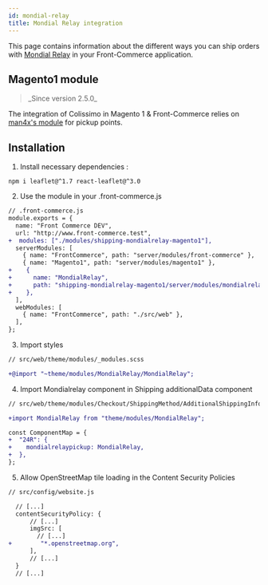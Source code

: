```yaml
---
id: mondial-relay
title: Mondial Relay integration
---
```


This page contains information about the different ways you can ship orders with [Mondial Relay](https://www.mondialrelay.fr/) in your Front-Commerce application.

## Magento1 module

<blockquote class="feature--new">
_Since version 2.5.0_
</blockquote>

The integration of Colissimo in Magento 1 & Front-Commerce relies on [man4x's module](https://github.com/OpenMageModuleFostering/man4x_mondialrelay) for pickup points.

## Installation

1. Install necessary dependencies :

```shell
npm i leaflet@^1.7 react-leaflet@^3.0
```

2. Use the module in your .front-commerce.js

```diff
// .front-commerce.js
module.exports = {
  name: "Front Commerce DEV",
  url: "http://www.front-commerce.test",
+  modules: ["./modules/shipping-mondialrelay-magento1"],
  serverModules: [
    { name: "FrontCommerce", path: "server/modules/front-commerce" },
    { name: "Magento1", path: "server/modules/magento1" },
+    {
+      name: "MondialRelay",
+      path: "shipping-mondialrelay-magento1/server/modules/mondialrelay",
+    },
  ],
  webModules: [
    { name: "FrontCommerce", path: "./src/web" },
  ],
};
```

3. Import styles

```diff
// src/web/theme/modules/_modules.scss

+@import "~theme/modules/MondialRelay/MondialRelay";
```

4. Import Mondialrelay component in Shipping additionalData component

```diff
// src/web/theme/modules/Checkout/ShippingMethod/AdditionalShippingInformation/getAdditionalDataComponent.js

+import MondialRelay from "theme/modules/MondialRelay";

const ComponentMap = {
+  "24R": {
+    mondialrelaypickup: MondialRelay,
+  },
};

```

5. Allow OpenStreetMap tile loading in the Content Security Policies

```diff
// src/config/website.js

  // [...]
  contentSecurityPolicy: {
      // [...]
      imgSrc: [
        // [...]
+        "*.openstreetmap.org",
      ],
      // [...]
  }
  // [...]
```
